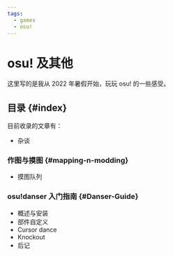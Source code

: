```yaml
---
tags:
  - games
  - osu!
---
```


# osu! 及其他

这里写的是我从 2022 年暑假开始，玩玩 osu! 的一些感受。

## 目录 {#index}

目前收录的文章有：

- 杂谈

### 作图与摸图 {#mapping-n-modding}

- 摸图队列

### osu!danser 入门指南 {#Danser-Guide}

- 概述与安装
- 部件自定义
- Cursor dance
- Knockout
- 后记
